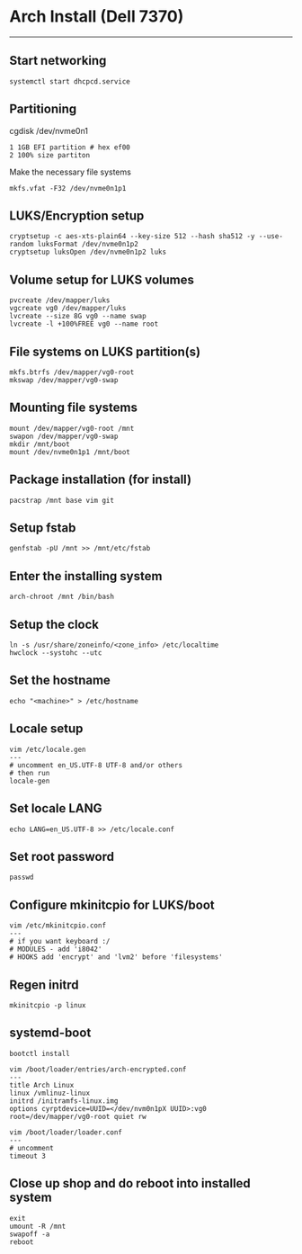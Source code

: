 # Arch Install (Dell 7370)
---

## Start networking
```
systemctl start dhcpcd.service

```

## Partitioning
cgdisk /dev/nvme0n1
```
1 1GB EFI partition # hex ef00
2 100% size partiton 
```

Make the necessary file systems
```
mkfs.vfat -F32 /dev/nvme0n1p1
```

## LUKS/Encryption setup 
```
cryptsetup -c aes-xts-plain64 --key-size 512 --hash sha512 -y --use-random luksFormat /dev/nvme0n1p2
cryptsetup luksOpen /dev/nvme0n1p2 luks
```

## Volume setup for LUKS volumes
```
pvcreate /dev/mapper/luks
vgcreate vg0 /dev/mapper/luks
lvcreate --size 8G vg0 --name swap
lvcreate -l +100%FREE vg0 --name root
```

## File systems on LUKS partition(s) 
```
mkfs.btrfs /dev/mapper/vg0-root
mkswap /dev/mapper/vg0-swap
```

## Mounting file systems
```
mount /dev/mapper/vg0-root /mnt 
swapon /dev/mapper/vg0-swap 
mkdir /mnt/boot
mount /dev/nvme0n1p1 /mnt/boot
```

## Package installation (for install)
```
pacstrap /mnt base vim git
```

## Setup fstab
```
genfstab -pU /mnt >> /mnt/etc/fstab
```

## Enter the installing system
```
arch-chroot /mnt /bin/bash
```

## Setup the clock
```
ln -s /usr/share/zoneinfo/<zone_info> /etc/localtime
hwclock --systohc --utc
```

## Set the hostname 
```
echo "<machine>" > /etc/hostname
```

## Locale setup
```
vim /etc/locale.gen
---
# uncomment en_US.UTF-8 UTF-8 and/or others
# then run
locale-gen
```

## Set locale LANG
```
echo LANG=en_US.UTF-8 >> /etc/locale.conf
```

## Set root password
```
passwd
```

## Configure mkinitcpio for LUKS/boot
```
vim /etc/mkinitcpio.conf
---
# if you want keyboard :/
# MODULES - add 'i8042'
# HOOKS add 'encrypt' and 'lvm2' before 'filesystems'
```

## Regen initrd 
```
mkinitcpio -p linux
```

## systemd-boot
```
bootctl install
```

```
vim /boot/loader/entries/arch-encrypted.conf
---
title Arch Linux
linux /vmlinuz-linux
initrd /initramfs-linux.img
options cyrptdevice=UUID=</dev/nvm0n1pX UUID>:vg0 root=/dev/mapper/vg0-root quiet rw
```

```
vim /boot/loader/loader.conf
---
# uncomment
timeout 3
```


## Close up shop and do reboot into installed system
```
exit
umount -R /mnt
swapoff -a
reboot
```
